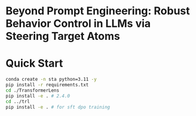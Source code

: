# Beyond Prompt Engineering: Robust Behavior Control in LLMs via Steering Target Atoms

# Quick Start
```bash
conda create -n sta python=3.11 -y
pip install -r requirements.txt
cd ./TransformerLens
pip install -e . # 2.4.0
cd ../trl
pip install -e . # for sft dpo training
```
